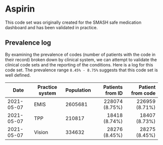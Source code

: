 # Aspirin

This code set was originally created for the SMASH safe medication dashboard and has been validated in practice.

## Prevalence log

By examining the prevalence of codes (number of patients with the code in their record) broken down by clinical system, we can attempt to validate the clinical code sets and the reporting of the conditions. Here is a log for this code set. The prevalence range `8.45% - 8.75%` suggests that this code set is well defined.

| Date       | Practice system | Population | Patients from ID | Patient from code |
| ---------- | --------------- | ---------- | ---------------: | ----------------: |
| 2021-05-07 | EMIS            | 2605681    |   228074 (8.75%) |    226959 (8.71%) |
| 2021-05-07 | TPP             | 210817     |    18418 (8.74%) |     18407 (8.73%) |
| 2021-05-07 | Vision          | 334632     |    28276 (8.45%) |     28275 (8.45%) |
